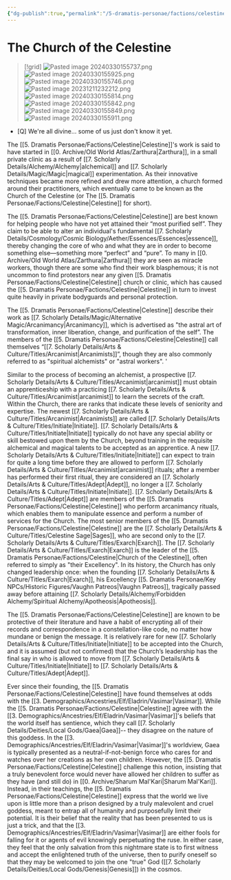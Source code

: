 ```yaml
---
{"dg-publish":true,"permalink":"/5-dramatis-personae/factions/celestine/","noteIcon":""}
---
```


# The Church of the Celestine

>[!grid]
>![Pasted image 20240330155737.png](/img/user/x.%20Assets/Attachments/Pasted%20image%2020240330155737.png)
>![Pasted image 20240330155925.png](/img/user/x.%20Assets/Attachments/Pasted%20image%2020240330155925.png)
>![Pasted image 20240330155746.png](/img/user/x.%20Assets/Attachments/Pasted%20image%2020240330155746.png)
>![Pasted image 20231211232212.png](/img/user/x.%20Assets/Attachments/Pasted%20image%2020231211232212.png)
>![Pasted image 20240330155814.png](/img/user/x.%20Assets/Attachments/Pasted%20image%2020240330155814.png)
>![Pasted image 20240330155842.png](/img/user/x.%20Assets/Attachments/Pasted%20image%2020240330155842.png)
>![Pasted image 20240330155849.png](/img/user/x.%20Assets/Attachments/Pasted%20image%2020240330155849.png)
>![Pasted image 20240330155911.png](/img/user/x.%20Assets/Attachments/Pasted%20image%2020240330155911.png)

- [Q] We're all divine... some of us just don't know it yet.

The [[5. Dramatis Personae/Factions/Celestine\|Celestine]]'s work is said to have started in [[0. Archive/Old World Atlas/Zarthura\|Zarthura]], in a small private clinic as a result of [[7. Scholarly Details/Alchemy/Alchemy\|alchemical]] and [[7. Scholarly Details/Magic/Magic\|magical]] experimentation. As their innovative techniques became more refined and drew more attention, a church formed around their practitioners, which eventually came to be known as the Church of the Celestine (or The [[5. Dramatis Personae/Factions/Celestine\|Celestine]] for short).  

The [[5. Dramatis Personae/Factions/Celestine\|Celestine]] are best known for helping people who have not yet attained their “most purified self”. They claim to be able to alter an individual's fundamental [[7. Scholarly Details/Cosmology/Cosmic Biology/Aether/Essences/Essences\|essence]], thereby changing the core of who and what they are in order to become something else—something more “perfect” and “pure”. To many in [[0. Archive/Old World Atlas/Zarthura\|Zarthura]] they are seen as miracle workers, though there are some who find their work blasphemous; it is not uncommon to find protestors near any given [[5. Dramatis Personae/Factions/Celestine\|Celestine]] church or clinic, which has caused the [[5. Dramatis Personae/Factions/Celestine\|Celestine]] in turn to invest quite heavily in private bodyguards and personal protection.

The [[5. Dramatis Personae/Factions/Celestine\|Celestine]] describe their work as [[7. Scholarly Details/Magic/Alternative Magic/Arcanimancy\|Arcanimancy]], which is advertised as "the astral art of transformation, inner liberation, change, and purification of the self”. The members of the [[5. Dramatis Personae/Factions/Celestine\|Celestine]] call themselves “[[7. Scholarly Details/Arts & Culture/Titles/Arcanimist\|Arcanimists]]”, though they are also commonly referred to as "spiritual alchemists" or "astral workers". '

Similar to the process of becoming an alchemist, a prospective [[7. Scholarly Details/Arts & Culture/Titles/Arcanimist\|arcanimist]] must obtain an apprenticeship with a practicing [[7. Scholarly Details/Arts & Culture/Titles/Arcanimist\|arcanimist]] to learn the secrets of the craft. Within the Church, there are ranks that indicate these levels of seniority and expertise. The newest [[7. Scholarly Details/Arts & Culture/Titles/Arcanimist\|Arcanimists]] are called [[7. Scholarly Details/Arts & Culture/Titles/Initiate\|Initiate]]. [[7. Scholarly Details/Arts & Culture/Titles/Initiate\|Initiate]] typically do not have any special ability or skill bestowed upon them by the Church, beyond training in the requisite alchemical and magical talents to be accepted as an apprentice. A new [[7. Scholarly Details/Arts & Culture/Titles/Initiate\|Initiate]] can expect to train for quite a long time before they are allowed to perform [[7. Scholarly Details/Arts & Culture/Titles/Arcanimist\|arcanimist]] rituals; after a member has performed their first ritual, they are considered an [[7. Scholarly Details/Arts & Culture/Titles/Adept\|Adept]], no longer a [[7. Scholarly Details/Arts & Culture/Titles/Initiate\|Initiate]]. [[7. Scholarly Details/Arts & Culture/Titles/Adept\|Adept]] are members of the [[5. Dramatis Personae/Factions/Celestine\|Celestine]] who perform arcanimancy rituals, which enables them to manipulate essence and perform a number of services for the Church. The most senior members of the [[5. Dramatis Personae/Factions/Celestine\|Celestine]] are the [[7. Scholarly Details/Arts & Culture/Titles/Celestine Sage\|Sages]], who are second only to the [[7. Scholarly Details/Arts & Culture/Titles/Exarch\|Exarch]]. The [[7. Scholarly Details/Arts & Culture/Titles/Exarch\|Exarch]] is the leader of the [[5. Dramatis Personae/Factions/Celestine\|Church of the Celestine]], often referred to simply as "their Excellency". In its history, the Church has only changed leadership once: when the founding [[7. Scholarly Details/Arts & Culture/Titles/Exarch\|Exarch]], his Excellency [[5. Dramatis Personae/Key NPCs/Historic Figures/Vaughn Patreos\|Vaughn Patreos]], tragically passed away before attaining [[7. Scholarly Details/Alchemy/Forbidden Alchemy/Spiritual Alchemy/Apotheosis\|Apotheosis]].

The [[5. Dramatis Personae/Factions/Celestine\|Celestine]] are known to be protective of their literature and have a habit of encrypting all of their records and correspondence in a constellation-like code, no matter how mundane or benign the message. It is relatively rare for new [[7. Scholarly Details/Arts & Culture/Titles/Initiate\|Initiate]] to be accepted into the Church, and it is assumed (but not confirmed) that the Church’s leadership has the final say in who is allowed to move from [[7. Scholarly Details/Arts & Culture/Titles/Initiate\|Initiate]] to [[7. Scholarly Details/Arts & Culture/Titles/Adept\|Adept]].

Ever since their founding, the [[5. Dramatis Personae/Factions/Celestine\|Celestine]] have found themselves at odds with the [[3. Demographics/Ancestries/Elf/Eladrin/Vasimar\|Vasimar]]. While the [[5. Dramatis Personae/Factions/Celestine\|Celestine]] agree with the [[3. Demographics/Ancestries/Elf/Eladrin/Vasimar\|Vasimar]]'s beliefs that the world itself has sentience, which they call [[7. Scholarly Details/Deities/Local Gods/Gaea\|Gaea]]-- they disagree on the nature of this goddess. In the [[3. Demographics/Ancestries/Elf/Eladrin/Vasimar\|Vasimar]]'s worldview, Gaea is typically presented as a neutral-if-not-benign force who cares for and watches over her creations as her own children. However, the [[5. Dramatis Personae/Factions/Celestine\|Celestine]] challenge this notion, insisting that a truly benevolent force would never have allowed her children to suffer as they have (and still do) in [[0. Archive/Sharum Mal'Kari\|Sharum Mal'Kari]]. Instead, in their teachings, the [[5. Dramatis Personae/Factions/Celestine\|Celestine]] express that the world we live upon is little more than a prison designed by a truly malevolent and cruel goddess, meant to entrap all of humanity and purposefully limit their potential. It is their belief that the reality that has been presented to us is just a trick, and that the [[3. Demographics/Ancestries/Elf/Eladrin/Vasimar\|Vasimar]] are either fools for falling for it or agents of evil knowingly perpetuating the ruse. In either case, they feel that the only salvation from this nightmare state is to first witness and accept the enlightened truth of the universe, then to purify oneself so that they may be welcomed to join the one "true" God ([[7. Scholarly Details/Deities/Local Gods/Genesis\|Genesis]]) in the cosmos.